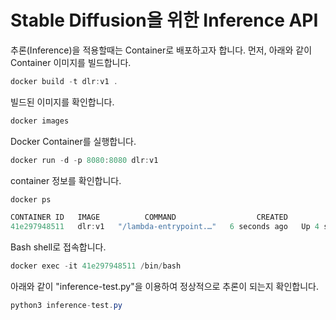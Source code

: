 # Stable Diffusion을 위한 Inference API 

추론(Inference)을 적용할때는 Container로 배포하고자 합니다. 먼저, 아래와 같이 Container 이미지를 빌드합니다.

```java
docker build -t dlr:v1 .
```

빌드된 이미지를 확인합니다. 

```java
docker images
```

Docker Container를 실행합니다. 

```java
docker run -d -p 8080:8080 dlr:v1
```

container 정보를 확인합니다. 

```java
docker ps

CONTAINER ID   IMAGE          COMMAND                  CREATED         STATUS         PORTS                    NAMES
41e297948511   dlr:v1   "/lambda-entrypoint.…"   6 seconds ago   Up 4 seconds   0.0.0.0:8080->8080/tcp   stupefied_carson
```

Bash shell로 접속합니다.

```java
docker exec -it 41e297948511 /bin/bash
```

아래와 같이 "inference-test.py"을 이용하여 정상적으로 추론이 되는지 확인합니다.

```java
python3 inference-test.py 
```
